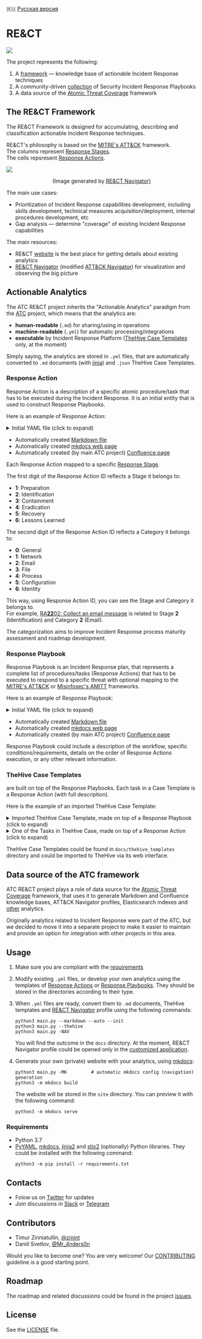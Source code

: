 🇷🇺 [Русская версия](README_RU.md)  

# RE&CT

![](docs/images/logo_v2.png)

The project represents the following:

1. A [framework](https://atc-project.github.io/atc-react/) — knowledge base of actionable Incident Response techniques
2. A community-driven [collection](docs/Response_Playbooks) of Security Incident Response Playbooks
3. A data source of the [Atomic Threat Coverage](https://github.com/atc-project/atomic-threat-coverage) framework

## The RE&CT Framework

The RE&CT Framework is designed for accumulating, describing and classification actionable Incident Response techniques. 

RE&CT's philosophy is based on the [MITRE's ATT&CK](https://attack.mitre.org/) framework.  
The columns represent [Response Stages](https://atc-project.github.io/atc-react/responsestages/).  
The cells repsresent [Response Actions](#response-action).  

![](docs/images/react_navigator_export_v4.svg)
<p align="center">(Image generated by <a href="https://atc-project.github.io/react-navigator/">RE&CT Navigator)</a></p>

The main use cases:

- Prioritization of Incident Response capabilities development, including skills development, technical measures acquisition/deployment, internal procedures development, etc
- Gap analysis — determine "coverage" of existing Incident Response capabilities

The main resources:

- RE&CT [website](https://atc-project.github.io/atc-react/) is the best place for getting details about existing analytics  
- [RE&CT Navigator](https://atc-project.github.io/react-navigator/) (modified [ATT&CK Navigator](https://github.com/mitre-attack/attack-navigator)) for visualization and observing the big picture  

## Actionable Analytics

The ATC RE&CT project inherits the "Actionable Analytics" paradigm from the [ATC](https://github.com/atc-project/atomic-threat-coverage) project, which means that the analytics are:

- **human-readable** (`.md`) for sharing/using in operations
- **machine-readable** (`.yml`) for automatic processing/integrations
- **executable** by Incident Response Platform ([TheHive Case Templates](docs/thehive_templates/) only, at the moment)

Simply saying, the analytics are stored in `.yml` files, that are automatically converted to `.md` documents (with [jinja](https://palletsprojects.com/p/jinja/)) and `.json` TheHive Case Templates.

### Response Action

Response Action is a description of a specific atomic procedure/task that has to be executed during the Incident Response. It is an initial entity that is used to construct Response Playbooks.  

Here is an example of Response Action:

<details>
  <summary>Initial YAML file (click to expand)</summary>
  <img src="docs/images/ra_yaml_v5.png" />
</details>

- Automatically created [Markdown file](docs/Response_Actions/RA_2202_collect_email_message.md)
- Automatically created [mkdocs web page](https://atc-project.github.io/atc-react/Response_Actions/RA_2202_collect_email_message/)
- Automatically created (by main ATC project) [Confluence page](https://atomicthreatcoverage.atlassian.net/wiki/spaces/ATC/pages/725615696/RA2202+Collect+email+message)

Each Response Action mapped to a specific [Response Stage](https://atc-project.github.io/atc-react/responsestages/).  

The first digit of the Response Action ID reflects a Stage it belongs to:

- **1**: Preparation
- **2**: Identification
- **3**: Containment
- **4**: Eradication
- **5**: Recovery
- **6**: Lessons Learned

The second digit of the Response Action ID reflects a Category it belongs to:

- **0**: General
- **1**: Network
- **2**: Email
- **3**: File
- **4**: Process
- **5**: Configuration
- **6**: Identity

This way, using Response Action ID, you can see the Stage and Category it belongs to.  
For example, [RA**22**02: Collect an email message](docs/Response_Actions/RA_2202_collect_email_message.md) is related to Stage **2** (Identification) and Category **2** (Email).  

The categorization aims to improve Incident Response process maturity assessment and roadmap development.  

### Response Playbook

Response Playbook is an Incident Response plan, that represents a complete list of procedures/tasks (Response Actions) that has to be executed to respond to a specific threat with optional mapping to the [MITRE's ATT&CK](https://attack.mitre.org/) or [Misinfosec's  AMITT](https://github.com/misinfosecproject/amitt_framework) frameworks.

Here is an example of Response Playbook:

<details>
  <summary>Initial YAML file (click to expand)</summary>
  <img src="docs/images/rp_yaml_v5.png" />
</details>

- Automatically created [Markdown file](docs/Response_Playbooks/RP_0001_phishing_email.md)
- Automatically created [mkdocs web page](https://atc-project.github.io/atc-react/Response_Playbooks/RP_0001_phishing_email/)
- Automatically created (by main ATC project) [Confluence page](https://atomicthreatcoverage.atlassian.net/wiki/spaces/ATC/pages/725583045/RP0001+Phishing+email)

Response Playbook could include a description of the workflow, specific conditions/requirements, details on the order of Response Actions execution, or any other relevant information.

### TheHive Case Templates

are built on top of the Response Playbooks. Each task in a Case Template is a Response Action (with full description). 

Here is the example of an imported TheHive Case Template:

<details>
  <summary>Imported TheHive Case Template, made on top of a Response Playbook (click to expand)</summary>
  <img src="docs/images/thehive_case_template_v1.png" />
</details>

<details>
  <summary>One of the Tasks in TheHive Case, made on top of a Response Action (click to expand)</summary>
  <img src="docs/images/thehive_case_task_v1.png" />
</details>

TheHive Case Templates could be found in `docs/thehive_templates` directory and could be imported to TheHive via its web interface.

## Data source of the ATC framework

ATC RE&CT project plays a role of data source for the [Atomic Threat Coverage](https://github.com/atc-project/atomic-threat-coverage) framework, that uses it to generate Markdown and Confluence knowledge bases, ATT&CK Navigator profiles, Elasticsearch indexes and [other](https://github.com/atc-project/atomic-threat-coverage#how-it-works) analytics. 

Originally analytics related to Incident Response were part of the ATC, but we decided to move it into a separate project to make it easier to maintain and provide an option for integration with other projects in this area. 

## Usage

1. Make sure you are compliant with the [requirements](#requirements)

2. Modify existing `.yml` files, or develop your own analytics using the templates of [Response Actions](response_actions/respose_action.yml.template) or [Response Playbooks](response_playbooks/respose_playbook.yml.template). They should be stored in the directories according to their type.

3. When `.yml` files are ready, convert them to `.md` documents, TheHive templates and [RE&CT Navigator](https://github.com/atc-project/react-navigator) profile using the following commands:
    ```
    python3 main.py --markdown --auto --init
    python3 main.py --thehive
    python3 main.py -NAV
    ```
    You will find the outcome in the `docs` directory. At the moment, RE&CT Navigator profile could be opened only in the [customized application](https://github.com/atc-project/react-navigator).

4. Generate your own (private) website with your analytics, using [mkdocs](https://www.mkdocs.org/):
    ```
    python3 main.py -MK         # automatic mkdocs config (navigation) generation
    python3 -m mkdocs build
    ```
    The website will be stored in the `site` directory.  You can preview it with the following command:
    ```
    python3 -m mkdocs serve
    ```

### Requirements

- Python 3.7
- [PyYAML](https://pypi.org/project/PyYAML/), [mkdocs](https://pypi.org/project/mkdocs/), [jinja2](https://pypi.org/project/Jinja2/) and [stix2](https://pypi.org/project/stix2/) (optionally)  Python libraries. They could be installed with the following command:
    ```
    python3 -m pip install -r requirements.txt
    ```

## Contacts

- Folow us on [Twitter](https://twitter.com/atc_project) for updates
- Join discussions in [Slack](https://join.slack.com/t/atomicthreatcoverage/shared_invite/zt-6ropl01z-wIdiq3M0AEZPj_HiKfbiBg) or [Telegram](https://t.me/atomic_threat_coverage) 

## Contributors

- Timur Zinniatullin, [@zinint](https://twitter.com/zinint)  
- Daniil Svetlov, [@Mr_4nders0n](https://twitter.com/Mr_4nders0n)  

Would you like to become one? You are very welcome! Our [CONTRIBUTING](CONTRIBUTING.md) guideline is a good starting point.

## Roadmap

The roadmap and related discussions could be found in the project [issues](https://github.com/atc-project/atc-react/issues).

## License

See the [LICENSE](LICENSE) file.

